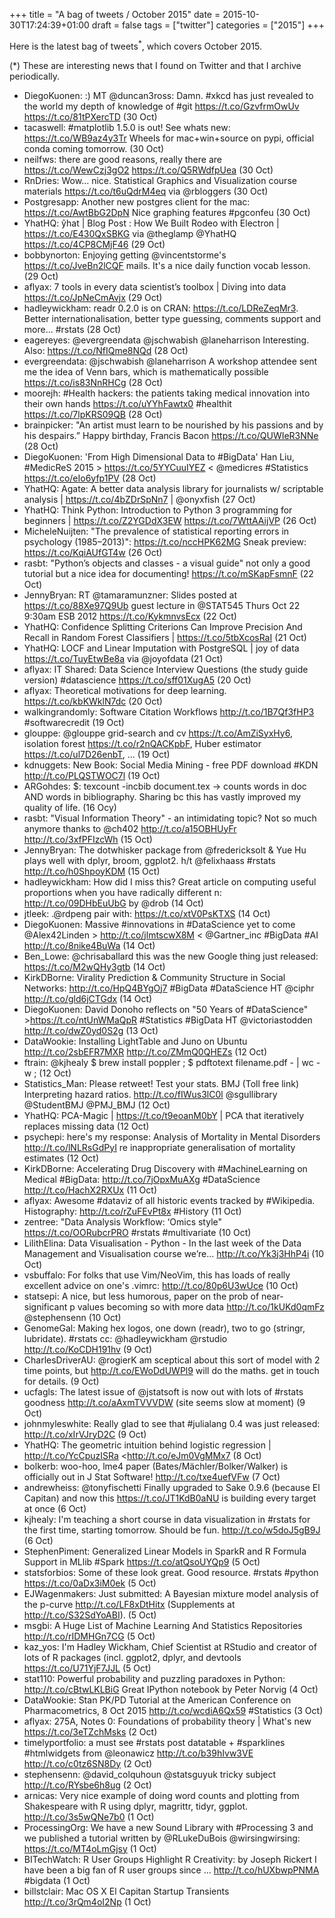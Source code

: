 +++
title = "A bag of tweets / October 2015"
date = 2015-10-30T17:24:39+01:00
draft = false
tags = ["twitter"]
categories = ["2015"]
+++

Here is the latest bag of tweets<sup>\*</sup>, which covers October 2015.

<!--more-->

(\*) These are interesting news that I found on Twitter and that I archive periodically.

- DiegoKuonen: :) MT @duncan3ross: Damn. #xkcd has just revealed to the world my depth of knowledge of #git <https://t.co/GzvfrmOwUv> <https://t.co/81tPXercTD> (30 Oct)
- tacaswell: #matplotlib 1.5.0 is out! See whats new: <https://t.co/WB9az4y3Tr> Wheels for mac+win+source on pypi, official conda coming tomorrow. (30 Oct)
- neilfws: there are good reasons, really there are <https://t.co/WewCzj3gO2> <https://t.co/Q5RWdfpUea> (30 Oct)
- RnDries: Wow... nice. Statistical Graphics and Visualization course materials <https://t.co/t6uQdrM4eq> via @rbloggers (30 Oct)
- Postgresapp: Another new postgres client for the mac: <https://t.co/AwtBbG2DpN> Nice graphing features #pgconfeu (30 Oct)
- YhatHQ: ŷhat | Blog Post : How We Built Rodeo with Electron | <https://t.co/E430QxSBKG> via @theglamp @YhatHQ <https://t.co/4CP8CMjF46> (29 Oct)
- bobbynorton: Enjoying getting @vincentstorme's <https://t.co/JveBn2lCQF> mails. It's a nice daily function vocab lesson. (29 Oct)
- aflyax: 7 tools in every data scientist’s toolbox | Diving into data <https://t.co/JpNeCmAvjx> (29 Oct)
- hadleywickham: readr 0.2.0 is on CRAN: <https://t.co/LDReZeqMr3>. Better internationalisation, better type guessing, comments support and more... #rstats (28 Oct)
- eagereyes: @evergreendata @jschwabish @laneharrison Interesting. Also: <https://t.co/NfIQme8NQd> (28 Oct)
- evergreendata: @jschwabish @laneharrison A workshop attendee sent me the idea of Venn bars, which is mathematically possible <https://t.co/is83NnRHCg> (28 Oct)
- moorejh: #Health hackers: the patients taking medical innovation into their own hands <https://t.co/uYYhFawtx0> #healthit <https://t.co/7lpKRS09QB> (28 Oct)
- brainpicker: "An artist must learn to be nourished by his passions and by his despairs.” Happy birthday, Francis Bacon <https://t.co/QUWIeR3NNe> (28 Oct)
- DiegoKuonen: 'From High Dimensional Data to #BigData' Han Liu, #MedicReS 2015 > <https://t.co/5YYCuuIYEZ> < @medicres #Statistics <https://t.co/eIo6yfp1PV> (28 Oct)
- YhatHQ: Agate: A better data analysis library for journalists w/ scriptable analysis | <https://t.co/4bZDrSpNn7> | @onyxfish (27 Oct)
- YhatHQ: Think Python: Introduction to Python 3 programming for beginners | <https://t.co/Z2YGDdX3EW> <https://t.co/7WttAAijVP> (26 Oct)
- MicheleNuijten: "The prevalence of statistical reporting errors in psychology (1985–2013)": <https://t.co/nccHPK62MG> Sneak preview: <https://t.co/KqiAUfGT4w> (26 Oct)
- rasbt: "Python’s objects and classes - a visual guide" not only a good tutorial but a nice idea for documenting! <https://t.co/mSKapFsmnF> (22 Oct)
- JennyBryan: RT @tamaramunzner: Slides posted at <https://t.co/88Xe97Q9Ub> guest lecture in @STAT545 Thurs Oct 22 9:30am ESB 2012 <https://t.co/KykmnvsEcx> (22 Oct)
- YhatHQ: Confidence Splitting Criterions Can Improve Precision And Recall in Random Forest Classifiers | <https://t.co/5tbXcosRaI> (21 Oct)
- YhatHQ: LOCF and Linear Imputation with PostgreSQL | joy of data <https://t.co/TuyEtwBe8a> via @joyofdata (21 Oct)
- aflyax: IT Shared: Data Science Interview Questions (the study guide version) #datascience <https://t.co/sff01XugA5> (20 Oct)
- aflyax: Theoretical motivations for deep learning. <https://t.co/kbKWklN7dc> (20 Oct)
- walkingrandomly: Software Citation Workflows <http://t.co/1B7Qf3fHP3> #softwarecredit (19 Oct)
- glouppe: @glouppe grid-search and cv <https://t.co/AmZiSyxHy6>, isolation forest <https://t.co/r2nQACKpbF>, Huber estimator <https://t.co/ul7D26enbT>, ... (19 Oct)
- kdnuggets: New Book: Social Media Mining - free PDF download #KDN <http://t.co/PLQSTWOC7l> (19 Oct)
- ARGohdes: \$: texcount -incbib document.tex -> counts words in doc AND words in bibliography. Sharing bc this has vastly improved my quality of life. (16 Ocy)
- rasbt: "Visual Information Theory" - an intimidating topic? Not so much anymore thanks to @ch402 <http://t.co/a15OBHUyFr> <http://t.co/3xfPFIzcWh> (15 Oct)
- JennyBryan: The dotwhisker package from @fredericksolt & Yue Hu plays well with dplyr, broom, ggplot2. h/t @felixhaass #rstats <http://t.co/h0ShpoyKDM> (15 Oct)
- hadleywickham: How did I miss this? Great article on computing useful proportions when you have radically different n: <http://t.co/09DHbEuUbG> by @drob (14 Oct)
- jtleek: .@rdpeng pair with: <https://t.co/xtV0PsKTXS> (14 Oct)
- DiegoKuonen: Massive #innovations in #DataScience yet to come @Alex42Linden > <http://t.co/jlmtscwX8M> < @Gartner_inc #BigData #AI <http://t.co/8nike4BuWa> (14 Oct)
- Ben_Lowe: @chrisaballard this was the new Google thing just released: <https://t.co/M2wQHy3gtb> (14 Oct)
- KirkDBorne: Virality Prediction & Community Structure in Social Networks: <http://t.co/HpQ4BYgOj7> #BigData #DataScience HT @ciphr <http://t.co/gld6jCTGdx> (14 Oct)
- DiegoKuonen: David Donoho reflects on "50 Years of #DataScience" ><https://t.co/ntUnWMaQpR> #Statistics #BigData HT @victoriastodden <http://t.co/dwZ0yd0S2g> (13 Oct)
- DataWookie: Installing LightTable and Juno on Ubuntu <http://t.co/2sbEFR7MXR> <http://t.co/ZMmQ0QHEZs> (12 Oct)
- ftrain: @kjhealy $ brew install poppler ; $ pdftotext filename.pdf - | wc -w ; (12 Oct)
- Statistics_Man: Please retweet! Test your stats. BMJ (Toll free link) Interpreting hazard ratios. <http://t.co/fIWus3lC0l> @sgullibrary @StudentBMJ @PMJ_BMJ (12 Oct)
- YhatHQ: PCA-Magic | <https://t.co/t9eoanM0bY> | PCA that iteratively replaces missing data (12 Oct)
- psychepi: here's my response: Analysis of Mortality in Mental Disorders <http://t.co/lNLRsGdPyI> re inappropriate generalisation of mortality estimates (12 Oct)
- KirkDBorne: Accelerating Drug Discovery with #MachineLearning on Medical #BigData: <http://t.co/7jOpxMuAXg> #DataScience <http://t.co/HachX2RXUx> (11 Oct)
- aflyax: Awesome #dataviz of all historic events tracked by #Wikipedia. Histography: <http://t.co/rZuFEvPt8x> #History (11 Oct)
- zentree: "Data Analysis Workflow: ‘Omics style" <https://t.co/OORubcrPRO> #rstats #multivariate (10 Oct)
- LilithElina: Data Visualisation - Python - In the last week of the Data Management and Visualisation course we’re... <http://t.co/Yk3j3HhP4i> (10 Oct)
- vsbuffalo: For folks that use Vim/NeoVim, this has loads of really excellent advice on one's .vimrc: <http://t.co/80p6U3wUce> (10 Oct)
- statsepi: A nice, but less humorous, paper on the prob of near-significant p values becoming so with more data <http://t.co/1kUKd0qmFz> @stephensenn (10 Oct)
- GenomeGal: Making hex logos, one down (readr), two to go (stringr, lubridate). #rstats cc: @hadleywickham @rstudio <http://t.co/KoCDH191hv> (9 Oct)
- CharlesDriverAU: @rogierK am sceptical about this sort of model with 2 time points, but <http://t.co/EWoDdUWPl9> will do the maths. get in touch for details. (9 Oct)
- ucfagls: The latest issue of @jstatsoft is now out with lots of #rstats goodness <http://t.co/aAxmTVVVDW> (site seems slow at moment) (9 Oct)
- johnmyleswhite: Really glad to see that #julialang 0.4 was just released: <http://t.co/xIrVJryD2C> (9 Oct)
- YhatHQ: The geometric intuition behind logistic regression | <http://t.co/YcCpuzISRa> <http://t.co/eJm0VgMMx7 (8 Oct)
- bolkerb: woo-hoo, lme4 paper (Bates/Mächler/Bolker/Walker) is officially out in J Stat Software! <http://t.co/txe4uefVFw> (7 Oct)
- andrewheiss: @tonyfischetti Finally upgraded to Sake 0.9.6 (because El Capitan) and now this <https://t.co/JT1KdB0aNU> is building every target at once (6 Oct)
- kjhealy: I'm teaching a short course in data visualization in #rstats for the first time, starting tomorrow. Should be fun. <http://t.co/w5doJ5gB9J> (6 Oct)
- StephenPiment: Generalized Linear Models in SparkR and R Formula Support in MLlib #Spark <https://t.co/atQsoUYQp9> (5 Oct)
- statsforbios: Some of these look great. Good resource. #rstats #python <https://t.co/0aDx3iM0ek> (5 Oct)
- EJWagenmakers: Just submitted: A Bayesian mixture model analysis of the p-curve <http://t.co/LF8xDtHitx> (Supplements at <http://t.co/S32SdYoABI>). (5 Oct)
- msgbi: A Huge List of Machine Learning And Statistics Repositories <http://t.co/rIDMHGn7CG> (5 Oct)
- kaz_yos: I'm Hadley Wickham, Chief Scientist at RStudio and creator of lots of R packages (incl. ggplot2, dplyr, and devtools <https://t.co/U71YjF7JJL> (5 Oct)
- stat110: Powerful probability and puzzling paradoxes in Python: <http://t.co/cBtwLKLBiG> Great IPython notebook by Peter Norvig (4 Oct)
- DataWookie: Stan PK/PD Tutorial at the American Conference on Pharmacometrics, 8 Oct 2015 <http://t.co/wcdiA6Qx59> #Statistics (3 Oct)
- aflyax: 275A, Notes 0: Foundations of probability theory | What's new <https://t.co/3eTZchMsks> (2 Oct)
- timelyportfolio: a must see #rstats post datatable + #sparklines #htmlwidgets from @leonawicz
  <http://t.co/b39hIvw3VE> <http://t.co/c0tz6SN8Dy> (2 Oct)
- stephensenn: @david_colquhoun @statsguyuk tricky subject <http://t.co/RYsbe6h8ug> (2 Oct)
- arnicas: Very nice example of doing word counts and plotting from Shakespeare with R using dplyr, magrittr, tidyr, ggplot. <http://t.co/3s5wQNe7b0> (1 Oct)
- ProcessingOrg: We have a new Sound Library with #Processing 3 and we published a tutorial written by @RLukeDuBois @wirsingwirsing: <https://t.co/MT4oLmGjsy> (1 Oct)
- BITechWatch: R User Groups Highlight R Creativity: by Joseph Rickert I have been a big fan of R user groups since ... <http://t.co/hUXbwpPNMA> #bigdata (1 Oct)
- billstclair: Mac OS X El Capitan Startup Transients <http://t.co/3rQm4oI2Np> (1 Oct)
